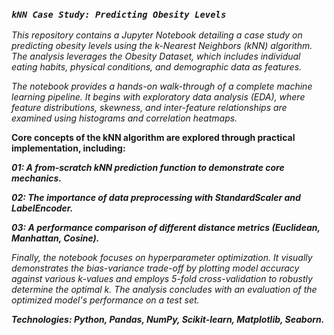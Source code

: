 ### ***`kNN Case Study: Predicting Obesity Levels`***
*This repository contains a Jupyter Notebook detailing a case study on predicting obesity levels using the k-Nearest Neighbors (kNN) algorithm. The analysis leverages the Obesity Dataset, which includes individual eating habits, physical conditions, and demographic data as features.*

*The notebook provides a hands-on walk-through of a complete machine learning pipeline. It begins with exploratory data analysis (EDA), where feature distributions, skewness, and inter-feature relationships are examined using histograms and correlation heatmaps.*

**Core concepts of the kNN algorithm are explored through practical implementation, including:**

***01: A from-scratch kNN prediction function to demonstrate core mechanics.***

***02: The importance of data preprocessing with StandardScaler and LabelEncoder.***

***03: A performance comparison of different distance metrics (Euclidean, Manhattan, Cosine).***

*Finally, the notebook focuses on hyperparameter optimization. It visually demonstrates the bias-variance trade-off by plotting model accuracy against various k-values and employs 5-fold cross-validation to robustly determine the optimal k. The analysis concludes with an evaluation of the optimized model's performance on a test set.*

***Technologies: Python, Pandas, NumPy, Scikit-learn, Matplotlib, Seaborn.***
